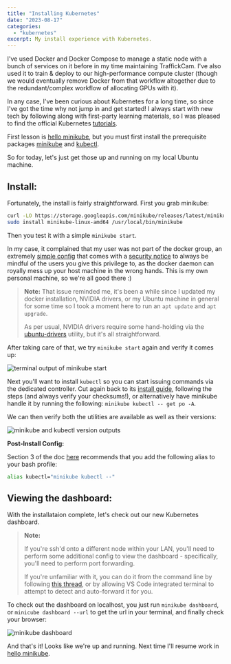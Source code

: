 ```yaml
---
title: "Installing Kubernetes"
date: "2023-08-17"
categories: 
  - "kubernetes"
excerpt: My install experience with Kubernetes.
---
```


I've used Docker and Docker Compose to manage a static node with a bunch of services on it before in my time maintaining TraffickCam. I've also used it to train & deploy to our high-performance compute cluster (though we would eventually remove Docker from that workflow altogether due to the redundant/complex workflow of allocating GPUs with it).

In any case, I've been curious about Kubernetes for a long time, so since I've got the time why not jump in and get started! I always start with new tech by following along with first-party learning materials, so I was pleased to find the official Kubernetes [tutorials](https://kubernetes.io/docs/tutorials/).

First lesson is [hello minikube](https://kubernetes.io/docs/tutorials/hello-minikube/), but you must first install the prerequisite packages [minikube](https://minikube.sigs.k8s.io/docs/start/) and [kubectl](https://minikube.sigs.k8s.io/docs/start/). 

So for today, let's just get those up and running on my local Ubuntu machine.

## Install:

Fortunately, the install is fairly straightforward. First you grab minikube:

```bash
curl -LO https://storage.googleapis.com/minikube/releases/latest/minikube-linux-amd64
sudo install minikube-linux-amd64 /usr/local/bin/minikube
```

Then you test it with a simple `minikube start`. 

In my case, it complained that my user was not part of the docker group, an extremely [simple config](https://docs.docker.com/engine/install/linux-postinstall/#manage-docker-as-a-non-root-user) that comes with a [security notice](https://docs.docker.com/engine/security/#docker-daemon-attack-surface) to always be mindful of the users you give this privilege to, as the docker daemon can royally mess up your host machine in the wrong hands. This is my own personal machine, so we're all good there :)

>**Note:** That issue reminded me, it's been a while since I updated my docker installation, NVIDIA drivers, or my Ubuntu machine in general for some time so I took a moment here to run an `apt update` and `apt upgrade`.
>
>As per usual, NVIDIA drivers require some hand-holding via the [ubuntu-drivers](https://linuxconfig.org/how-to-install-the-nvidia-drivers-on-ubuntu-22-04) utility, but it's all straightforward.

After taking care of that, we try `minikube start` again and verify it comes up:

![terminal output of minikube start](/images/kubernetes-install-1.png)

Next you'll want to install `kubectl` so you can start issuing commands via the dedicated controller. Cut again back to its [install guide](https://kubernetes.io/docs/tasks/tools/install-kubectl-linux/), following the steps (and always verify your checksums!), or alternatively have minikube handle it by running the following: `minikube kubectl -- get po -A`.

We can then verify both the utilities are available as well as their versions:

![minikube and kubectl version outputs](/images/kubernetes-install-2.png)

**Post-Install Config:**

Section 3 of the doc [here](https://minikube.sigs.k8s.io/docs/start/) recommends that you add the following alias to your bash profile:

```bash
alias kubectl="minikube kubectl --"
```

## Viewing the dashboard:

With the installataion complete, let's check out our new Kubernetes dashboard.

>**Note:**
>
>If you're ssh'd onto a different node within 
your LAN, you'll need to perform some additional config to view the dashboard - specifically, you'll need to perform port forwarding. 
>
>If you're unfamiliar with it, you can do it from the command line by following [this thread](https://stackoverflow.com/questions/47173463/how-to-access-local-kubernetes-minikube-dashboard-remotely), or by allowing VS Code integrated terminal to attempt to detect and auto-forward it for you.

To check out the dashboard on localhost, you just run `minikube dashboard`, or `minicube dashboard --url` to get the url in your terminal, and finally check your browser:

![minikube dashboard](/images/kubernetes-install-3.png)

And that's it! Looks like we're up and running. Next time I'll resume work in [hello minikube](https://kubernetes.io/docs/tutorials/hello-minikube/).

